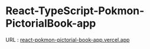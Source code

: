 # React-TypeScript-Pokmon-PictorialBook-app

URL : [react-pokmon-pictorial-book-app.vercel.app](react-pokmon-pictorial-book-app.vercel.app)
